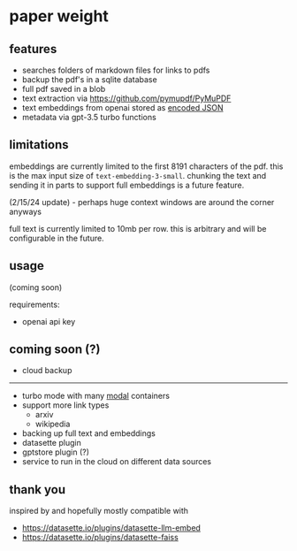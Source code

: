 # paper weight

## features
- searches folders of markdown files for links to pdfs
- backup the pdf's in a sqlite database
- full pdf saved in a blob
- text extraction via https://github.com/pymupdf/PyMuPDF
- text embeddings from openai stored as [encoded JSON](https://datasette.io/plugins/datasette-faiss#user-content-configuration)
- metadata via gpt-3.5 turbo functions

## limitations

embeddings are currently limited to the first 8191 characters of the pdf.  this is the max input size of `text-embedding-3-small`. chunking the text and sending it in parts to support full embeddings is a future feature.

(2/15/24 update) - perhaps huge context windows are around the corner anyways

full text is currently limited to 10mb per row. this is arbitrary and will be configurable in the future.


## usage

(coming soon)

requirements:
- openai api key

## coming soon (?)
- cloud backup
-------
- turbo mode with many [modal](https://modal.com/) containers
- support more link types
   - arxiv
   - wikipedia
- backing up full text and embeddings
- datasette plugin
- gptstore plugin (?)
- service to run in the cloud on different data sources



## thank you
inspired by and hopefully mostly compatible with
- https://datasette.io/plugins/datasette-llm-embed
- https://datasette.io/plugins/datasette-faiss
